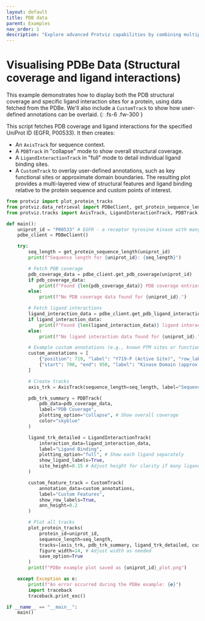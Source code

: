 ```yaml
---
layout: default
title: PDB data
parent: Examples
nav_order: 1 
description: "Explore advanced Protviz capabilities by combining multiple data sources and tracks for comprehensive protein visualisations."
---
```


# Visualising PDBe Data (Structural coverage and ligand interactions)

This example demonstrates how to display both the PDB structural coverage and specific ligand interaction sites for a protein, using data fetched from the PDBe. We'll also include a `CustomTrack` to show how user-defined annotations can be overlaid.
{: .fs-6 .fw-300 }

This script fetches PDB coverage and ligand interactions for the specified UniProt ID (EGFR, P00533). It then creates:

* An `AxisTrack` for sequence context.
* A `PDBTrack` in "collapse" mode to show overall structural coverage.
* A `LigandInteractionTrack` in "full" mode to detail individual ligand binding sites.
* A `CustomTrack` to overlay user-defined annotations, such as key functional sites or approximate domain boundaries. The resulting plot provides a multi-layered view of structural features and ligand binding relative to the protein sequence and custom points of interest.


```python
from protviz import plot_protein_tracks
from protviz.data_retrieval import PDBeClient, get_protein_sequence_length
from protviz.tracks import AxisTrack, LigandInteractionTrack, PDBTrack, CustomTrack

def main():
    uniprot_id = "P00533" # EGFR - a receptor tyrosine kinase with many PDB entries and ligands
    pdbe_client = PDBeClient()

    try:
        seq_length = get_protein_sequence_length(uniprot_id)
        print(f"Sequence length for {uniprot_id}: {seq_length}")

        # Fetch PDB coverage
        pdb_coverage_data = pdbe_client.get_pdb_coverage(uniprot_id)
        if pdb_coverage_data:
            print(f"Found {len(pdb_coverage_data)} PDB coverage entries.")
        else:
            print(f"No PDB coverage data found for {uniprot_id}.")

        # Fetch ligand interactions
        ligand_interaction_data = pdbe_client.get_pdb_ligand_interactions(uniprot_id)
        if ligand_interaction_data:
            print(f"Found {len(ligand_interaction_data)} ligand interaction contexts.")
        else:
            print(f"No ligand interaction data found for {uniprot_id}.")

        # Example custom annotations (e.g., known PTM sites or functional regions)
        custom_annotations = [
            {"position": 719, "label": "Y719-P (Active Site)", "row_label": "Key Sites", "color": "red", "display_type": "marker", "marker_symbol": "o", "marker_size": 7},
            {"start": 700, "end": 950, "label": "Kinase Domain (approx.)", "row_label": "Domains", "color": "purple", "display_type": "bar"},
        ]

        # Create tracks
        axis_trk = AxisTrack(sequence_length=seq_length, label="Sequence")

        pdb_trk_summary = PDBTrack(
            pdb_data=pdb_coverage_data,
            label="PDB Coverage",
            plotting_option="collapse", # Show overall coverage
            color="skyblue"
        )

        ligand_trk_detailed = LigandInteractionTrack(
            interaction_data=ligand_interaction_data,
            label="Ligand Binding",
            plotting_option="full", # Show each ligand separately
            show_ligand_labels=True,
            site_height=0.15 # Adjust height for clarity if many ligands
        )

        custom_feature_track = CustomTrack(
            annotation_data=custom_annotations,
            label="Custom Features",
            show_row_labels=True,
            ann_height=0.2
        )

        # Plot all tracks
        plot_protein_tracks(
            protein_id=uniprot_id,
            sequence_length=seq_length,
            tracks=[axis_trk, pdb_trk_summary, ligand_trk_detailed, custom_feature_track],
            figure_width=14, # Adjust width as needed
            save_option=True
        )
        print(f"PDBe example plot saved as {uniprot_id}_plot.png")

    except Exception as e:
        print(f"An error occurred during the PDBe example: {e}")
        import traceback
        traceback.print_exc()

if __name__ == "__main__":
    main()
```

